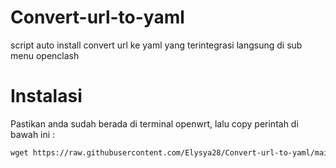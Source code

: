 # Convert-url-to-yaml
script auto install convert url ke yaml yang terintegrasi langsung di sub menu openclash

# Instalasi
Pastikan anda sudah berada di terminal openwrt, lalu copy perintah di bawah ini :
 ```html
wget https://raw.githubusercontent.com/Elysya28/Convert-url-to-yaml/main/url-to-yaml.sh && chmod 755 url-to-yaml.sh && ./url-to-yaml.sh
 ```
